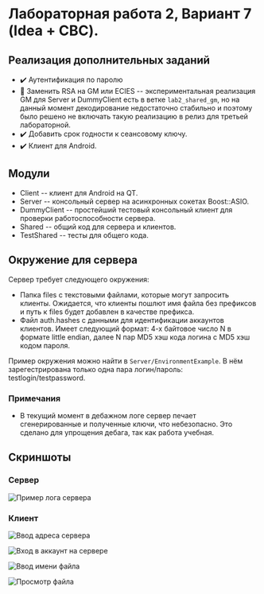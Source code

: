 # Лабораторная работа 2, Вариант 7 (Idea + CBC).
 
## Реализация дополнительных заданий

 - :heavy_check_mark: Аутентификация по паролю
 - :cricket: Заменить RSA на GM или ECIES -- экспериментальная реализация GM для Server и DummyClient есть в ветке 
             `lab2_shared_gm`, но на данный момент декодирование недостаточно стабильно и поэтому было решено
             не включать такую реализацию в релиз для третьей лабораторной.
 - :heavy_check_mark: Добавить срок годности к сеансовому ключу.
 - :heavy_check_mark: Клиент для Android.

## Модули

 - Client -- клиент для Android на QT.
 - Server -- консольный сервер на асинхронных сокетах Boost::ASIO.
 - DummyClient -- простейший тестовый консольный клиент для проверки работоспособности сервера.
 - Shared -- общий код для сервера и клиентов.
 - TestShared -- тесты для общего кода.

## Окружение для сервера

Сервер требует следующего окружения:

 - Папка files с текстовыми файлами, которые могут запросить клиенты. Ожидается, что клиенты пошлют имя файла 
   без префиксов и путь к files будет добавлен в качестве префикса.
 - Файл auth.hashes с данными для идентификации аккаунтов клиентов. Имеет следующий формат: 4-х байтовое число N
   в формате little endian, далее N пар MD5 хэш кода логина с MD5 хэш кодом пароля.
   
Пример окружения можно найти в `Server/EnvironmentExample`. В нём зарегестрирована только одна пара логин/пароль: testlogin/testpassword.

### Примечания

 - В текущий момент в дебажном логе сервер печает сгенерированные и полученные ключи, что небезопасно. 
   Это сделано для упрощения дебага, так как работа учебная.

## Скриншоты

### Сервер

![Пример лога сервера](ReadmeResources/ServerLog.png)

### Клиент

![Ввод адреса сервера](ReadmeResources/Client1.jpg)

![Вход в аккаунт на сервере](ReadmeResources/Client2.jpg)

![Ввод имени файла](ReadmeResources/Client3.jpg)

![Просмотр файла](ReadmeResources/Client4.jpg)
